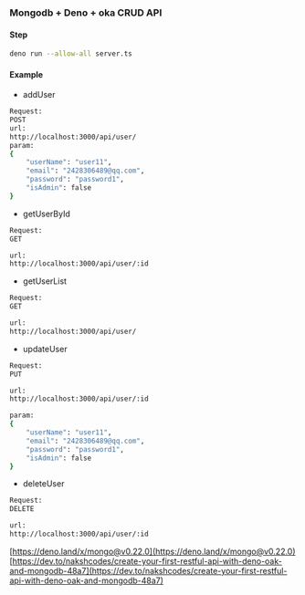 ### Mongodb + Deno + oka CRUD API

#### Step

```bash
deno run --allow-all server.ts
```

#### Example

* addUser 

```bash
Request:
POST
url: 
http://localhost:3000/api/user/
param:
{ 
    "userName": "user11",
    "email": "2428306489@qq.com",
    "password": "password1",
    "isAdmin": false
}

```
* getUserById

```bash
Request:
GET

url: 
http://localhost:3000/api/user/:id

```
* getUserList 

```bash
Request:
GET

url: 
http://localhost:3000/api/user/

```

* updateUser

```bash
Request:
PUT

url: 
http://localhost:3000/api/user/:id

param:
{ 
    "userName": "user11",
    "email": "2428306489@qq.com",
    "password": "password1",
    "isAdmin": false
}

```
* deleteUser

```bash
Request:
DELETE

url: 
http://localhost:3000/api/user/:id

```

[https://deno.land/x/mongo@v0.22.0](https://deno.land/x/mongo@v0.22.0)
[https://dev.to/nakshcodes/create-your-first-restful-api-with-deno-oak-and-mongodb-48a7](https://dev.to/nakshcodes/create-your-first-restful-api-with-deno-oak-and-mongodb-48a7)
